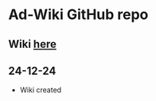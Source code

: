 # Ad-Wiki GitHub repo 
## Wiki [here](https://github.com/deecovan/ad-wiki/wiki)

## 24-12-24
- Wiki created